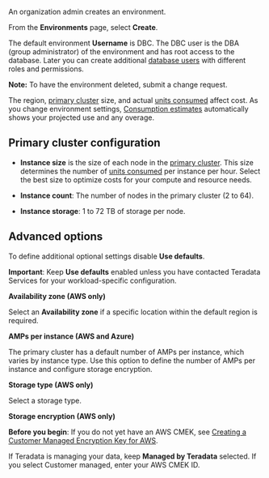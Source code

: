 An organization admin creates an environment.

From the **Environments** page, select **Create**.

The default environment **Username** is DBC. The DBC user is the DBA (group administrator) of the environment and has root access to the database. Later you can create additional [database users](wxe1659392685092.md) with different roles and permissions.

**Note:** To have the environment deleted, submit a change request.

The region, [primary cluster](isb1696461636881.md) size, and actual [units consumed](onj1682104977691.md) affect cost. As you change environment settings, [Consumption estimates](aow1703107228725.md) automatically shows your projected use and any overage.

## Primary cluster configuration


-   **Instance size** is the size of each node in the [primary cluster](nmr1658424425362.md). This size determines the number of [units consumed](tdv1682522711429.md) per instance per hour. Select the best size to optimize costs for your compute and resource needs.


-   **Instance count**: The number of nodes in the primary cluster (2 to 64).


-   **Instance storage**: 1 to 72 TB of storage per node.


## Advanced options


To define additional optional settings disable **Use defaults**.

**Important**: Keep **Use defaults** enabled unless you have contacted Teradata Services for your workload-specific configuration.

**Availability zone (AWS only)**

Select an **Availability zone** if a specific location within the default region is required.

**AMPs per instance (AWS and Azure)**

The primary cluster has a default number of AMPs per instance, which varies by instance type. Use this option to define the number of AMPs per instance and configure storage encryption.

**Storage type (AWS only)**

Select a storage type.

**Storage encryption (AWS only)**

**Before you begin**: If you do not yet have an AWS CMEK, see [Creating a Customer Managed Encryption Key for AWS](https://docs.teradata.com/access/sources/dita/topic?dita:topicPath=qly1704828971494.dita).

If Teradata is managing your data, keep **Managed by Teradata** selected. If you select Customer managed, enter your AWS CMEK ID.

